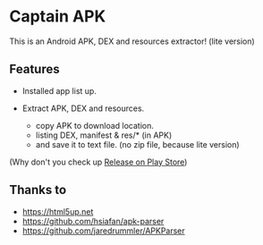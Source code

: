 # Captain APK

This is an Android APK, DEX and resources extractor! (lite version)

## Features

* Installed app list up.
* Extract APK, DEX and resources. 

    - copy APK to download location.
    - listing DEX, manifest & res/* (in APK) 
    - and save it to text file. (no zip file, because lite version)

(Why don't you check up [Release on Play Store](https://play.google.com/store/apps/details?id=com.cafewill.apk))

## Thanks to

* https://html5up.net 
* https://github.com/hsiafan/apk-parser 
* https://github.com/jaredrummler/APKParser 
